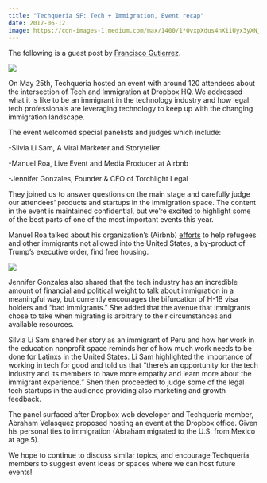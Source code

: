 ```yaml
---
title: "Techqueria SF: Tech + Immigration, Event recap"
date: 2017-06-12
image: https://cdn-images-1.medium.com/max/1400/1*OvxpXdus4nXiiUyx3yXNjw.jpeg
---
```


The following is a guest post by [Francisco Gutierrez](https://www.linkedin.com/in/franciscojgutierrez/).

![](https://cdn-images-1.medium.com/max/1400/1*OvxpXdus4nXiiUyx3yXNjw.jpeg)

On May 25th, Techqueria hosted an event with around 120 attendees about the intersection of Tech and Immigration at Dropbox HQ. We addressed what it is like to be an immigrant in the technology industry and how legal tech professionals are leveraging technology to keep up with the changing immigration landscape.

The event welcomed special panelists and judges which include:

\-Silvia Li Sam, A Viral Marketer and Storyteller

\-Manuel Roa, Live Event and Media Producer at Airbnb

\-Jennifer Gonzales, Founder & CEO of Torchlight Legal

They joined us to answer questions on the main stage and carefully judge our attendees’ products and startups in the immigration space. The content in the event is maintained confidential, but we’re excited to highlight some of the best parts of one of the most important events this year.

Manuel Roa talked about his organization’s (Airbnb) [efforts](https://www.washingtonpost.com/news/the-intersect/wp/2017/01/29/airbnb-offers-free-housing-to-refugees-and-others-in-limbo-after-trumps-executive-order/?utm_term=.f4b3e9d760e0) to help refugees and other immigrants not allowed into the United States, a by-product of Trump’s executive order, find free housing.

![](https://cdn-images-1.medium.com/max/1800/1*8c38VY7mWD4kM_Bowz4UXQ.jpeg)

Jennifer Gonzales also shared that the tech industry has an incredible amount of financial and political weight to talk about immigration in a meaningful way, but currently encourages the bifurcation of H-1B visa holders and “bad immigrants.” She added that the avenue that immigrants chose to take when migrating is arbitrary to their circumstances and available resources.

Silvia Li Sam shared her story as an immigrant of Peru and how her work in the education nonprofit space reminds her of how much work needs to be done for Latinxs in the United States. Li Sam highlighted the importance of working in tech for good and told us that “there’s an opportunity for the tech industry and its members to have more empathy and learn more about the immigrant experience.” Shen then proceeded to judge some of the legal tech startups in the audience providing also marketing and growth feedback.

The panel surfaced after Dropbox web developer and Techqueria member, Abraham Velasquez proposed hosting an event at the Dropbox office. Given his personal ties to immigration (Abraham migrated to the U.S. from Mexico at age 5).

We hope to continue to discuss similar topics, and encourage Techqueria members to suggest event ideas or spaces where we can host future events!
